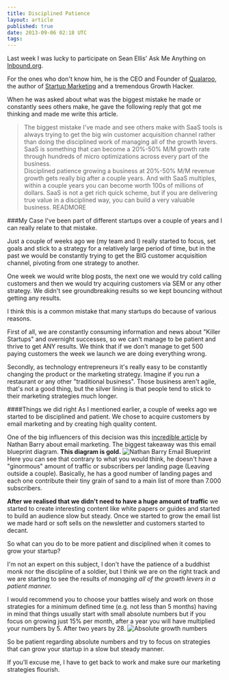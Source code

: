 ```yaml
---
title: Disciplined Patience
layout: article
published: true
date: 2013-09-06 02:18 UTC
tags:
---
```


Last week I was lucky to participate on Sean Ellis' Ask Me Anything on  [Inbound.org](http://www.inbound.org/articles/view/i-am-sean-ellis-founder-ceo-of-qualaroo-author-of-startup-marketing-com-ask-me-anything).

For the ones who don't know him, he is the CEO and Founder of [Qualaroo](http://qualaroo.org), the author of [Startup Marketing](http://www.startup-marketing.com/) and a tremendous Growth Hacker.

When he was asked about what was the biggest mistake he made or constantly sees others make, he gave the following reply that got me thinking and made me write this article.

>The biggest mistake I've made and see others make with SaaS tools is always trying to get the big win customer acquisition channel rather than doing the disciplined work of managing all of the growth levers.  SaaS is something that can become a 20%-50% M/M growth rate through hundreds of micro optimizations across every part of the business.  
>Disciplined patience growing a business at 20%-50% M/M revenue growth gets really big after a couple years.  And with SaaS multiples, within a couple years you can become worth 100s of millions of dollars.  SaaS is not a get rich quick scheme, but if you are delivering true value in a disciplined way, you can build a very valuable business. 
READMORE

###My Case
I've been part of different startups over a couple of years and I can really relate to that mistake. 

Just a couple of weeks ago we (my team and I) really started to focus, set goals and stick to a strategy for a relatively large period of time, but in the past we would be constantly trying to get the BIG customer acquisition channel, pivoting from one strategy to another.

One week we would write blog posts, the next one we would try cold calling customers and then we would try acquiring customers via SEM or any other strategy. We didn't see groundbreaking results so we kept bouncing without getting any results.

I think this is a common mistake that many startups do because of various reasons.

First of all, we are constantly consuming information and news about "Killer Startups" and overnight successes, so we can't manage to be patient and thrive to get ANY results.  We think that if we don't manage to get 500 paying customers the week we launch we are doing everything wrong.

Secondly, as technology entrepreneurs it's really easy to be constantly changing the product or the marketing strategy. Imagine if you run a restaurant or any other "traditional business". Those business aren't agile, that's not a good thing, but the silver lining is that people tend to stick to their marketing strategies much longer.


####Things we did right
As I mentioned earlier, a couple of weeks ago we started to be disciplined and patient. We chose to acquire customers by email marketing and by creating high quality content. 

One of the big influencers of this decision was this [incredible article](http://nathanbarry.com/email-marketing/) by Nathan Barry about email marketing. The biggest takeaway was this email blueprint diagram. **This diagram is gold.**
![Nathan Barry Email Blueprint](http://nathanbarry.com/wp-content/uploads/2013/06/Email-Chart.jpg "Nathan Barry Email Blueprint")
Here you can see that contrary to what you would think, he doesn't have a "ginormous" amount of traffic or subscribers per landing page (Leaving outside a couple). Basically, he has a good number of landing pages and each one contribute their tiny grain of sand to a main list of more than 7.000 subscribers.

**After we realised that we didn't need to have a huge amount of traffic** we started to create interesting content like white papers or guides and started to build an audience slow but steady. Once we started to grow the email list we made hard or soft sells on the newsletter and customers started to decant.

So what can you do to be more patient and disciplined when it comes to grow your startup?

I'm not an expert on this subject, I don't have the patience of a buddhist monk nor the discipline of a soldier, but I think we are on the right track and we are starting to see the results of *managing all of the growth levers in a patient manner.*

I would recommend you to choose your battles wisely and work on those strategies for a minimum defined time (e.g. not less than 5 months) having in mind that things usually start with small absolute numbers but if you focus on growing just 15% per month, after a year you will have multiplied your numbers by 5. After two years by 28. 
![Absolute growth numbers](/images/growth-curves.png "Absolute growth numbers")

 
 So be patient regarding absolute numbers and try to focus on strategies that can grow your startup in a slow but steady manner.
 
If you’ll excuse me, I have to get back to work and make sure our marketing strategies flourish.